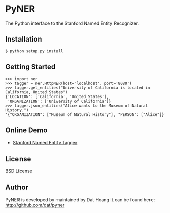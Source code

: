 # PyNER 

The Python interface to the Stanford Named Entity Recognizer.

## Installation

    $ python setup.py install

## Getting Started

    >>> import ner
    >>> tagger = ner.HttpNER(host='localhost', port='8080')
    >>> tagger.get_entities("University of California is located in California, United States")
    {'LOCATION': ['California', 'United States'],
     'ORGANIZATION': ['University of California']}
    >>> tagger.json_entities("Alice wants to the Museum of Natural History.")
    '{"ORGANIZATION": ["Museum of Natural History"], "PERSON": ["Alice"]}'

## Online Demo

* [Stanford Named Entity Tagger](http://nlp.stanford.edu:8080/ner/)

## License

BSD License

## Author

PyNER is developed by maintained by Dat Hoang
It can be found here: http://github.com/dat/pyner

